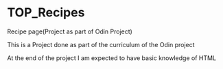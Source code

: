 # TOP_Recipes
Recipe page(Project as part of Odin Project)


This is a Project done as part of the curriculum of the Odin project

At the end of the project I am expected to have basic knowledge of HTML
